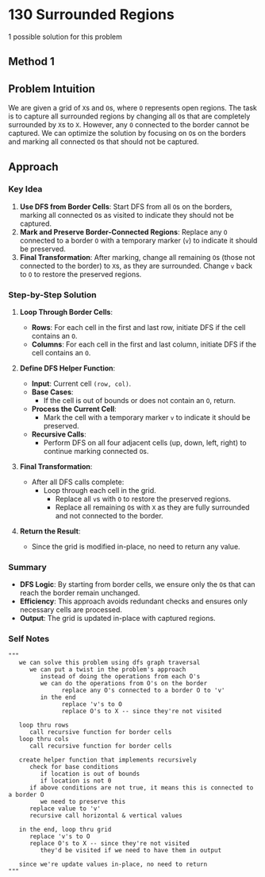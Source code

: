 # 130 Surrounded Regions

1 possible solution for this problem  

## Method 1

## Problem Intuition
We are given a grid of `X`s and `O`s, where `O` represents open regions. The task is to capture all surrounded regions by changing all `O`s that are completely surrounded by `X`s to `X`. However, any `O` connected to the border cannot be captured. We can optimize the solution by focusing on `O`s on the borders and marking all connected `O`s that should not be captured.

## Approach

### Key Idea
1. **Use DFS from Border Cells**: Start DFS from all `O`s on the borders, marking all connected `O`s as visited to indicate they should not be captured.
2. **Mark and Preserve Border-Connected Regions**: Replace any `O` connected to a border `O` with a temporary marker (`v`) to indicate it should be preserved.
3. **Final Transformation**: After marking, change all remaining `O`s (those not connected to the border) to `X`s, as they are surrounded. Change `v` back to `O` to restore the preserved regions.

### Step-by-Step Solution

1. **Loop Through Border Cells**:
   - **Rows**: For each cell in the first and last row, initiate DFS if the cell contains an `O`.
   - **Columns**: For each cell in the first and last column, initiate DFS if the cell contains an `O`.

2. **Define DFS Helper Function**:
   - **Input**: Current cell `(row, col)`.
   - **Base Cases**:
     - If the cell is out of bounds or does not contain an `O`, return.
   - **Process the Current Cell**:
     - Mark the cell with a temporary marker `v` to indicate it should be preserved.
   - **Recursive Calls**:
     - Perform DFS on all four adjacent cells (up, down, left, right) to continue marking connected `O`s.

3. **Final Transformation**:
   - After all DFS calls complete:
     - Loop through each cell in the grid.
       - Replace all `v`s with `O` to restore the preserved regions.
       - Replace all remaining `O`s with `X` as they are fully surrounded and not connected to the border.

4. **Return the Result**:
   - Since the grid is modified in-place, no need to return any value.

### Summary
- **DFS Logic**: By starting from border cells, we ensure only the `O`s that can reach the border remain unchanged.
- **Efficiency**: This approach avoids redundant checks and ensures only necessary cells are processed.
- **Output**: The grid is updated in-place with captured regions.


### Self Notes

```
"""
   we can solve this problem using dfs graph traversal 
      we can put a twist in the problem's approach
         instead of doing the operations from each O's
         we can do the operations from O's on the border
               replace any O's connected to a border O to 'v'
         in the end
               replace 'v's to O
               replace O's to X -- since they're not visited

   loop thru rows
      call recursive function for border cells
   loop thru cols
      call recursive function for border cells

   create helper function that implements recursively
      check for base conditions
         if location is out of bounds
         if location is not 0
      if above conditions are not true, it means this is connected to a border O
         we need to preserve this
      replace value to 'v'
      recursive call horizontal & vertical values
   
   in the end, loop thru grid
      replace 'v's to O
      replace O's to X -- since they're not visited
         they'd be visited if we need to have them in output
   
   since we're update values in-place, no need to return
"""
```
